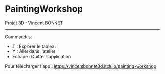 # PaintingWorkshop


Projet 3D - Vincent BONNET

________________________________________

Commandes:

- T : Explorer le tableau
- Y : Aller dans l'atelier
- Echape : Quitter l'application

Pour télécharger l'app :  https://vincentbonnet3d.itch.io/painting-workshop
